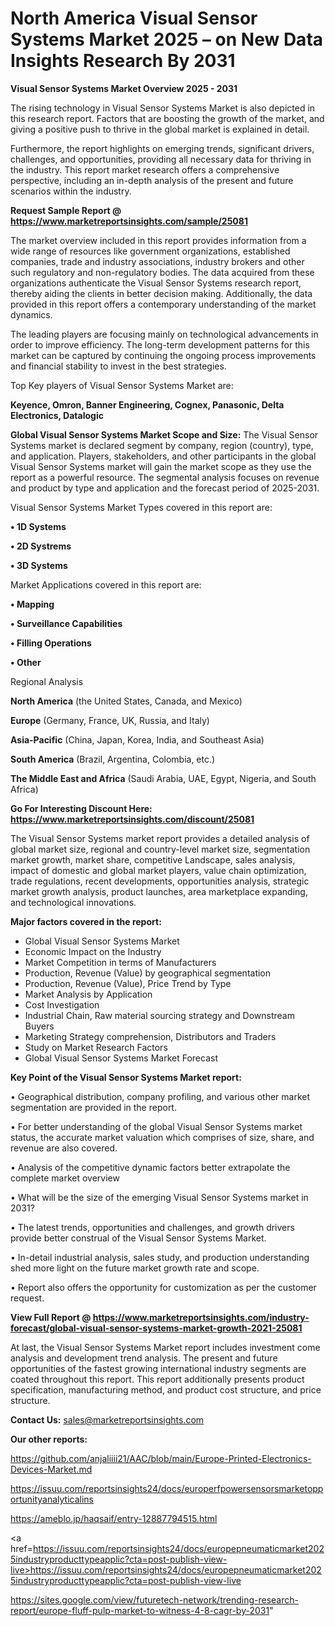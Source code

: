 # North America Visual Sensor Systems Market 2025 – on New Data Insights Research By 2031

<Strong> Visual Sensor Systems Market Overview 2025 - 2031</strong>

The rising technology in Visual Sensor Systems Market is also depicted in this research report. Factors that are boosting the growth of the market, and giving a positive push to thrive in the global market is explained in detail.

Furthermore, the report highlights on emerging trends, significant drivers, challenges, and opportunities, providing all necessary data for thriving in the industry. This report market research offers a comprehensive perspective, including an in-depth analysis of the present and future scenarios within the industry.

<strong>Request Sample Report @ <a href=https://www.marketreportsinsights.com/sample/25081>https://www.marketreportsinsights.com/sample/25081</a></strong>

The market overview included in this report provides information from a wide range of resources like government organizations, established companies, trade and industry associations, industry brokers and other such regulatory and non-regulatory bodies. The data acquired from these organizations authenticate the Visual Sensor Systems research report, thereby aiding the clients in better decision making. Additionally, the data provided in this report offers a contemporary understanding of the market dynamics.

The leading players are focusing mainly on technological advancements in order to improve efficiency. The long-term development patterns for this market can be captured by continuing the ongoing process improvements and financial stability to invest in the best strategies.

Top Key players of Visual Sensor Systems Market are:

<strong>Keyence, Omron, Banner Engineering, Cognex, Panasonic, Delta Electronics, Datalogic</strong>

<strong><b>Global Visual Sensor Systems Market Scope and Size:</b></strong>
The Visual Sensor Systems market is declared segment by company, region (country), type, and application. Players, stakeholders, and other participants in the global Visual Sensor Systems market will gain the market scope as they use the report as a powerful resource. The segmental analysis focuses on revenue and product by type and application and the forecast period of 2025-2031.

Visual Sensor Systems Market Types covered in this report are:

<strong>• 1D Systems

• 2D Systrems

• 3D Systems</strong>

Market Applications covered in this report are:

<strong>• Mapping

• Surveillance Capabilities

• Filling Operations

• Other</strong> 

Regional Analysis

<strong>North America</strong> (the United States, Canada, and Mexico)

<strong>Europe</strong> (Germany, France, UK, Russia, and Italy)

<strong>Asia-Pacific</strong> (China, Japan, Korea, India, and Southeast Asia)

<strong>South America</strong> (Brazil, Argentina, Colombia, etc.)

<strong>The Middle East and Africa</strong> (Saudi Arabia, UAE, Egypt, Nigeria, and South Africa)

<strong>Go For Interesting Discount Here: <a href=https://www.marketreportsinsights.com/discount/25081>https://www.marketreportsinsights.com/discount/25081</a></strong>

The Visual Sensor Systems market report provides a detailed analysis of global market size, regional and country-level market size, segmentation market growth, market share, competitive Landscape, sales analysis, impact of domestic and global market players, value chain optimization, trade regulations, recent developments, opportunities analysis, strategic market growth analysis, product launches, area marketplace expanding, and technological innovations.

<strong><b>Major factors covered in the report:</b></strong>
<ul>
  <li>Global Visual Sensor Systems Market </li>
  <li>Economic Impact on the Industry</li>
  <li>Market Competition in terms of Manufacturers</li>
  <li>Production, Revenue (Value) by geographical segmentation</li>
  <li>Production, Revenue (Value), Price Trend by Type</li>
  <li>Market Analysis by Application</li>
  <li>Cost Investigation</li>
  <li>Industrial Chain, Raw material sourcing strategy and Downstream Buyers</li>
  <li>Marketing Strategy comprehension, Distributors and Traders</li>
  <li>Study on Market Research Factors</li>
  <li>Global Visual Sensor Systems Market Forecast</li>
</ul>

<strong><b>Key Point of the Visual Sensor Systems Market report:</b></strong>

• Geographical distribution, company profiling, and various other market segmentation are provided in the report.

• For better understanding of the global Visual Sensor Systems market status, the accurate market valuation which comprises of size, share, and revenue are also covered.

• Analysis of the competitive dynamic factors better extrapolate the complete market overview

• What will be the size of the emerging Visual Sensor Systems market in 2031?

• The latest trends, opportunities and challenges, and growth drivers provide better construal of the Visual Sensor Systems Market.

• In-detail industrial analysis, sales study, and production understanding shed more light on the future market growth rate and scope.

• Report also offers the opportunity for customization as per the customer request.

<strong><b>View Full Report @ <a href=https://www.marketreportsinsights.com/industry-forecast/global-visual-sensor-systems-market-growth-2021-25081>https://www.marketreportsinsights.com/industry-forecast/global-visual-sensor-systems-market-growth-2021-25081</a></b></strong>


At last, the Visual Sensor Systems Market report includes investment come analysis and development trend analysis. The present and future opportunities of the fastest growing international industry segments are coated throughout this report. This report additionally presents product specification, manufacturing method, and product cost structure, and price structure.

<strong>Contact Us:</strong>
sales@marketreportsinsights.com

<strong>Our other reports:</strong>

<a href=https://github.com/anjaliiii21/AAC/blob/main/Europe-Printed-Electronics-Devices-Market.md>https://github.com/anjaliiii21/AAC/blob/main/Europe-Printed-Electronics-Devices-Market.md</a>

<a href=https://issuu.com/reportsinsights24/docs/europerfpowersensorsmarketopportunityanalyticalins>https://issuu.com/reportsinsights24/docs/europerfpowersensorsmarketopportunityanalyticalins</a>

<a href=https://ameblo.jp/haqsaif/entry-12887794515.html>https://ameblo.jp/haqsaif/entry-12887794515.html</a>

<a href=https://issuu.com/reportsinsights24/docs/europepneumaticmarket2025industryproducttypeapplic?cta=post-publish-view-live>https://issuu.com/reportsinsights24/docs/europepneumaticmarket2025industryproducttypeapplic?cta=post-publish-view-live</a>

<a href=https://sites.google.com/view/futuretech-network/trending-research-report/europe-fluff-pulp-market-to-witness-4-8-cagr-by-2031>https://sites.google.com/view/futuretech-network/trending-research-report/europe-fluff-pulp-market-to-witness-4-8-cagr-by-2031</a>"
